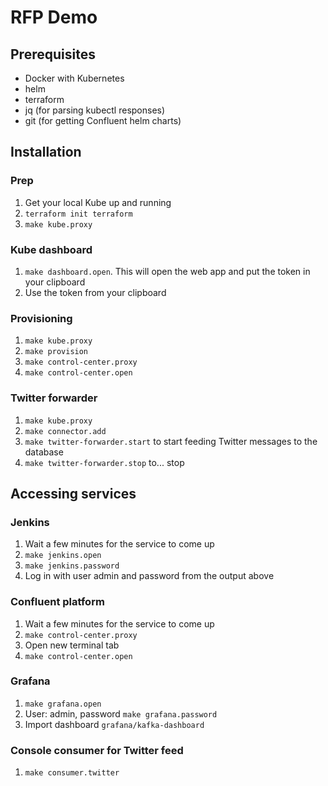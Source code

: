# RFP Demo

## Prerequisites

- Docker with Kubernetes
- helm
- terraform
- jq (for parsing kubectl responses)
- git (for getting Confluent helm charts)

## Installation

### Prep

1. Get your local Kube up and running
2. `terraform init terraform`
3. `make kube.proxy`

### Kube dashboard

1. `make dashboard.open`. This will open the web app and put the token in your clipboard
2. Use the token from your clipboard

### Provisioning

1. `make kube.proxy`
2. `make provision`
3. `make control-center.proxy`
4. `make control-center.open`

### Twitter forwarder

1. `make kube.proxy`
2. `make connector.add`
3. `make twitter-forwarder.start` to start feeding Twitter messages to the database
4. `make twitter-forwarder.stop` to... stop

## Accessing services

### Jenkins

1. Wait a few minutes for the service to come up
2. `make jenkins.open`
3. `make jenkins.password`
4. Log in with user admin and password from the output above


### Confluent platform

1. Wait a few minutes for the service to come up
2. `make control-center.proxy`
3. Open new terminal tab
4. `make control-center.open`

### Grafana

1. `make grafana.open`
2. User: admin, password `make grafana.password`
3. Import dashboard `grafana/kafka-dashboard`

### Console consumer for Twitter feed

1. `make consumer.twitter`